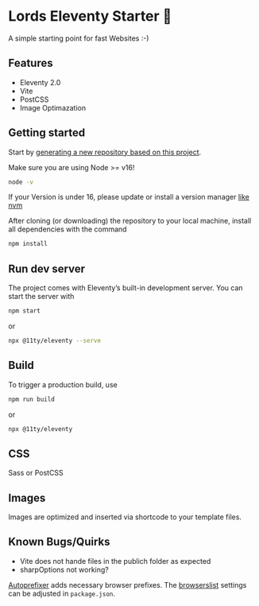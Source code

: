 # Lords Eleventy Starter 🚀

A simple starting point for fast Websites :-)

## Features

* Eleventy 2.0
* Vite
* PostCSS
* Image Optimazation

## Getting started

Start by [generating a new repository based on this project](https://github.com/iLord-DEV/lords-eleventy-vite-starter/generate).

Make sure you are using Node >= v16!

```sh
node -v
```

If your Version is under 16, please update or install a version manager [like nvm](https://github.com/nvm-sh/nvm)

After cloning (or downloading) the repository to your local machine, install all dependencies with the command

```sh
npm install
```

## Run dev server

The project comes with Eleventy’s built-in development server. You can start the server with

```sh
npm start
````

or

```sh
npx @11ty/eleventy --serve
````

## Build

To trigger a production build, use

```sh
npm run build
````

or

```sh
npx @11ty/eleventy
```

## CSS

Sass or PostCSS 

## Images

Images are optimized and inserted via shortcode to your template files.

## Known Bugs/Quirks

* Vite does not hande files in the publich folder as expected
* sharpOptions not working?

[Autoprefixer](https://github.com/postcss/autoprefixer) adds necessary browser prefixes. The [browserslist](https://github.com/browserslist/browserslist) settings can be adjusted in `package.json`.

